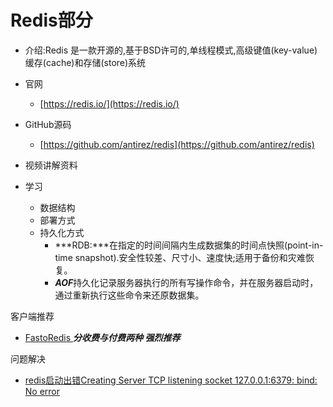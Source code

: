 # Redis部分
- 介绍:Redis 是一款开源的,基于BSD许可的,单线程模式,高级键值(key-value)缓存(cache)和存储(store)系统
- 官网

  - [https://redis.io/](https://redis.io/)
- GitHub源码

   - [https://github.com/antirez/redis](https://github.com/antirez/redis)
- 视频讲解资料
- 学习
   - 数据结构
   - 部署方式
   - 持久化方式
      - ***RDB:***在指定的时间间隔内生成数据集的时间点快照(point-in-time snapshot).安全性较差、尺寸小、速度快;适用于备份和灾难恢复。
      - ***AOF***持久化记录服务器执行的所有写操作命令，并在服务器启动时，通过重新执行这些命令来还原数据集。

      
      
      




客户端推荐

- [FastoRedis ](<https://fastoredis.com/>)  ***分收费与付费两种  强烈推荐***





问题解决

- [redis启动出错Creating Server TCP listening socket 127.0.0.1:6379: bind: No error](<https://www.cnblogs.com/shaosks/p/7089786.html>)

